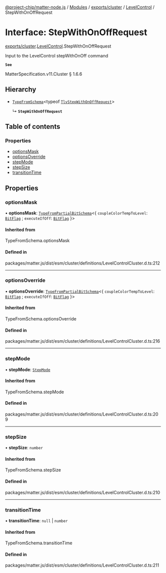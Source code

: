 [@project-chip/matter-node.js](../README.md) / [Modules](../modules.md) / [exports/cluster](../modules/exports_cluster.md) / [LevelControl](../modules/exports_cluster.LevelControl.md) / StepWithOnOffRequest

# Interface: StepWithOnOffRequest

[exports/cluster](../modules/exports_cluster.md).[LevelControl](../modules/exports_cluster.LevelControl.md).StepWithOnOffRequest

Input to the LevelControl stepWithOnOff command

**`See`**

MatterSpecification.v11.Cluster § 1.6.6

## Hierarchy

- [`TypeFromSchema`](../modules/exports_tlv.md#typefromschema)\<typeof [`TlvStepWithOnOffRequest`](../modules/exports_cluster.LevelControl.md#tlvstepwithonoffrequest)\>

  ↳ **`StepWithOnOffRequest`**

## Table of contents

### Properties

- [optionsMask](exports_cluster.LevelControl.StepWithOnOffRequest.md#optionsmask)
- [optionsOverride](exports_cluster.LevelControl.StepWithOnOffRequest.md#optionsoverride)
- [stepMode](exports_cluster.LevelControl.StepWithOnOffRequest.md#stepmode)
- [stepSize](exports_cluster.LevelControl.StepWithOnOffRequest.md#stepsize)
- [transitionTime](exports_cluster.LevelControl.StepWithOnOffRequest.md#transitiontime)

## Properties

### optionsMask

• **optionsMask**: [`TypeFromPartialBitSchema`](../modules/exports_schema.md#typefrompartialbitschema)\<\{ `coupleColorTempToLevel`: [`BitFlag`](../modules/exports_schema.md#bitflag) ; `executeIfOff`: [`BitFlag`](../modules/exports_schema.md#bitflag)  }\>

#### Inherited from

TypeFromSchema.optionsMask

#### Defined in

packages/matter.js/dist/esm/cluster/definitions/LevelControlCluster.d.ts:212

___

### optionsOverride

• **optionsOverride**: [`TypeFromPartialBitSchema`](../modules/exports_schema.md#typefrompartialbitschema)\<\{ `coupleColorTempToLevel`: [`BitFlag`](../modules/exports_schema.md#bitflag) ; `executeIfOff`: [`BitFlag`](../modules/exports_schema.md#bitflag)  }\>

#### Inherited from

TypeFromSchema.optionsOverride

#### Defined in

packages/matter.js/dist/esm/cluster/definitions/LevelControlCluster.d.ts:216

___

### stepMode

• **stepMode**: [`StepMode`](../enums/exports_cluster.LevelControl.StepMode.md)

#### Inherited from

TypeFromSchema.stepMode

#### Defined in

packages/matter.js/dist/esm/cluster/definitions/LevelControlCluster.d.ts:209

___

### stepSize

• **stepSize**: `number`

#### Inherited from

TypeFromSchema.stepSize

#### Defined in

packages/matter.js/dist/esm/cluster/definitions/LevelControlCluster.d.ts:210

___

### transitionTime

• **transitionTime**: ``null`` \| `number`

#### Inherited from

TypeFromSchema.transitionTime

#### Defined in

packages/matter.js/dist/esm/cluster/definitions/LevelControlCluster.d.ts:211
